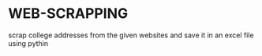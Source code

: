 # WEB-SCRAPPING
scrap college addresses from the given websites and save it in an excel file using pythin
